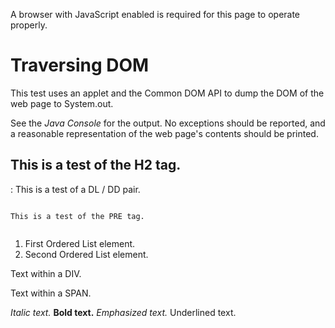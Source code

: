 A browser with JavaScript enabled is required for this page to operate properly.



# Traversing DOM

This test uses an applet and the Common DOM API to dump the DOM of the
web page to System.out.

See the *Java Console* for the output. No
exceptions should be reported, and a reasonable representation of the
web page's contents should be printed.

## This is a test of the H2 tag.

:   This is a test of a DL / DD pair.

```

This is a test of the PRE tag.
        
```

1. First Ordered List element.
2. Second Ordered List element.

Text within a DIV.

Text within a SPAN.

*Italic text.* **Bold text.** *Emphasized text.* Underlined text.